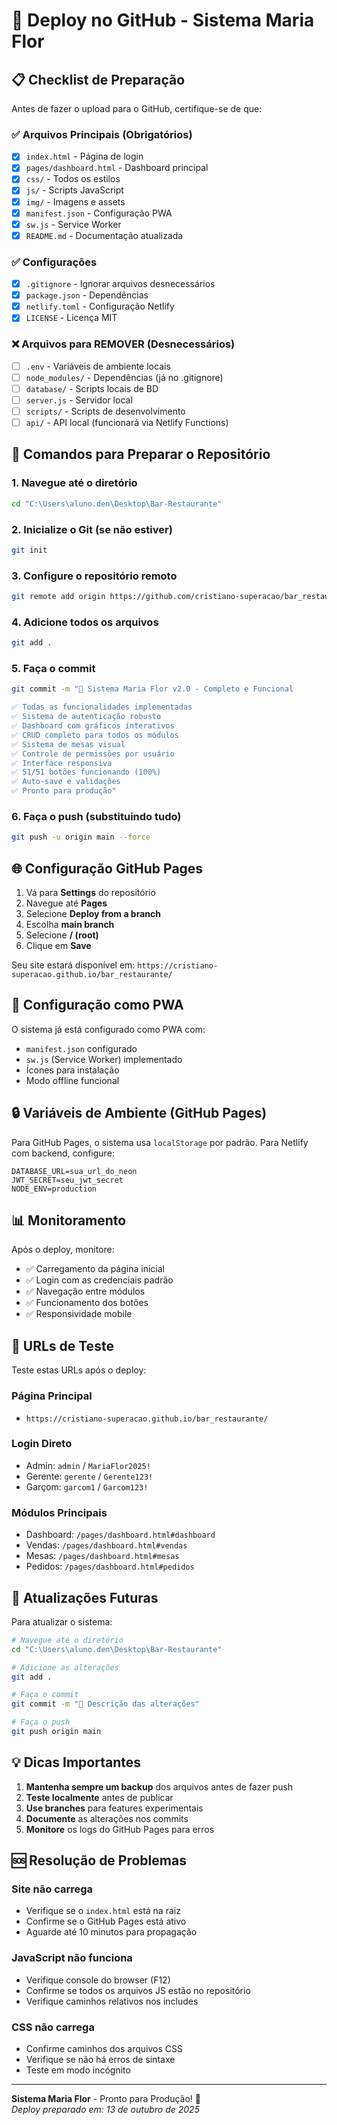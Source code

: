 # 🚀 Deploy no GitHub - Sistema Maria Flor

## 📋 Checklist de Preparação

Antes de fazer o upload para o GitHub, certifique-se de que:

### ✅ Arquivos Principais (Obrigatórios)
- [x] `index.html` - Página de login
- [x] `pages/dashboard.html` - Dashboard principal
- [x] `css/` - Todos os estilos
- [x] `js/` - Scripts JavaScript
- [x] `img/` - Imagens e assets
- [x] `manifest.json` - Configuração PWA
- [x] `sw.js` - Service Worker
- [x] `README.md` - Documentação atualizada

### ✅ Configurações
- [x] `.gitignore` - Ignorar arquivos desnecessários
- [x] `package.json` - Dependências
- [x] `netlify.toml` - Configuração Netlify
- [x] `LICENSE` - Licença MIT

### ❌ Arquivos para REMOVER (Desnecessários)
- [ ] `.env` - Variáveis de ambiente locais
- [ ] `node_modules/` - Dependências (já no .gitignore)
- [ ] `database/` - Scripts locais de BD
- [ ] `server.js` - Servidor local
- [ ] `scripts/` - Scripts de desenvolvimento
- [ ] `api/` - API local (funcionará via Netlify Functions)

## 🔧 Comandos para Preparar o Repositório

### 1. Navegue até o diretório
```bash
cd "C:\Users\aluno.den\Desktop\Bar-Restaurante"
```

### 2. Inicialize o Git (se não estiver)
```bash
git init
```

### 3. Configure o repositório remoto
```bash
git remote add origin https://github.com/cristiano-superacao/bar_restaurante.git
```

### 4. Adicione todos os arquivos
```bash
git add .
```

### 5. Faça o commit
```bash
git commit -m "🚀 Sistema Maria Flor v2.0 - Completo e Funcional

✅ Todas as funcionalidades implementadas
✅ Sistema de autenticação robusto  
✅ Dashboard com gráficos interativos
✅ CRUD completo para todos os módulos
✅ Sistema de mesas visual
✅ Controle de permissões por usuário
✅ Interface responsiva
✅ 51/51 botões funcionando (100%)
✅ Auto-save e validações
✅ Pronto para produção"
```

### 6. Faça o push (substituindo tudo)
```bash
git push -u origin main --force
```

## 🌐 Configuração GitHub Pages

1. Vá para **Settings** do repositório
2. Navegue até **Pages** 
3. Selecione **Deploy from a branch**
4. Escolha **main branch**
5. Selecione **/ (root)**
6. Clique em **Save**

Seu site estará disponível em:
`https://cristiano-superacao.github.io/bar_restaurante/`

## 📱 Configuração como PWA

O sistema já está configurado como PWA com:
- `manifest.json` configurado
- `sw.js` (Service Worker) implementado
- Ícones para instalação
- Modo offline funcional

## 🔒 Variáveis de Ambiente (GitHub Pages)

Para GitHub Pages, o sistema usa `localStorage` por padrão.
Para Netlify com backend, configure:

```env
DATABASE_URL=sua_url_do_neon
JWT_SECRET=seu_jwt_secret
NODE_ENV=production
```

## 📊 Monitoramento

Após o deploy, monitore:
- ✅ Carregamento da página inicial
- ✅ Login com as credenciais padrão
- ✅ Navegação entre módulos  
- ✅ Funcionamento dos botões
- ✅ Responsividade mobile

## 🎯 URLs de Teste

Teste estas URLs após o deploy:

### Página Principal
- `https://cristiano-superacao.github.io/bar_restaurante/`

### Login Direto
- Admin: `admin` / `MariaFlor2025!`
- Gerente: `gerente` / `Gerente123!`
- Garçom: `garcom1` / `Garcom123!`

### Módulos Principais
- Dashboard: `/pages/dashboard.html#dashboard`
- Vendas: `/pages/dashboard.html#vendas`
- Mesas: `/pages/dashboard.html#mesas`
- Pedidos: `/pages/dashboard.html#pedidos`

## 🔄 Atualizações Futuras

Para atualizar o sistema:

```bash
# Navegue até o diretório
cd "C:\Users\aluno.den\Desktop\Bar-Restaurante"

# Adicione as alterações
git add .

# Faça o commit
git commit -m "📝 Descrição das alterações"

# Faça o push
git push origin main
```

## 💡 Dicas Importantes

1. **Mantenha sempre um backup** dos arquivos antes de fazer push
2. **Teste localmente** antes de publicar
3. **Use branches** para features experimentais
4. **Documente** as alterações nos commits
5. **Monitore** os logs do GitHub Pages para erros

## 🆘 Resolução de Problemas

### Site não carrega
- Verifique se o `index.html` está na raiz
- Confirme se o GitHub Pages está ativo
- Aguarde até 10 minutos para propagação

### JavaScript não funciona
- Verifique console do browser (F12)
- Confirme se todos os arquivos JS estão no repositório
- Verifique caminhos relativos nos includes

### CSS não carrega
- Confirme caminhos dos arquivos CSS
- Verifique se não há erros de sintaxe
- Teste em modo incógnito

---

**Sistema Maria Flor** - Pronto para Produção! 🌟  
*Deploy preparado em: 13 de outubro de 2025*